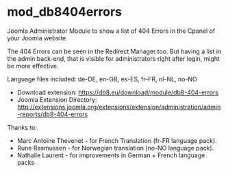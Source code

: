 # mod_db8404errors
Joomla Administrator Module to show a list of 404 Errors in the Cpanel of your Joomla website.


The 404 Errors can be seen in the Redirect Manager too. But having a list in the admin back-end, that is visible for administrators right after login, might be more effective.

Language files included: de-DE, en-GB, es-ES, fr-FR, nl-NL, no-NO

* Download extension: https://db8.eu/download/module/db8-404-errors
* Joomla Extension Directory: http://extensions.joomla.org/extensions/extension/administration/admin-reports/db8-404-errors

Thanks to:

* Marc Antoine Thevenet - for French Translation (fr-FR language pack).
* Rune Rasmussen - for Norwegian translation (no-NO language pack).
* Nathalie Laurent - for improvements in German + French language packs
